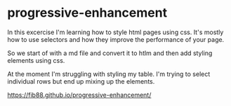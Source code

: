 # progressive-enhancement

In this excercise I'm learning how to style html pages using css.
It's mostly how to use selectors and how they improve the performance of your page.

So we start of with a md file and convert it to htlm and then add styling elements using css.

At the moment I'm struggling with styling my table.
I'm trying to select individual rows but end up mixing up the elements.

https://fib88.github.io/progressive-enhancement/
